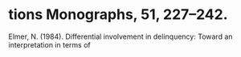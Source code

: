 # tions Monographs, 51, 227–242.

Elmer, N. (1984). Differential involvement in delinquency: Toward an interpretation in terms of